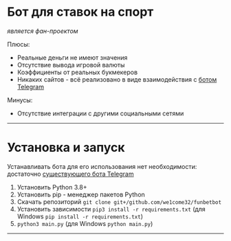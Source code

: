 # Бот для ставок на спорт

*является фан-проектом*

Плюсы:
- Реальные деньги не имеют значения
- Отсутствие вывода игровой валюты
- Коэффициенты от реальных букмекеров
- Никаких сайтов - всё реализовано в виде взаимодействия с <a href="https://t.me/virtualbetbot">ботом Telegram</a>

Минусы:
- Отсутствие интеграции с другими социальными сетями

---

# Установка и запуск

Устанавливать бота для его использования нет необходимости: достаточно <a href="https://t.me/virtualbetbot">существующего 
бота Telegram</a>

1) Установить Python 3.8+
2) Установить pip - менеджер пакетов Python
3) Скачать репозиторий `git clone git+/github.com/we1come32/funbetbot`
4) Установить зависимости `pip3 install -r requirements.txt` 
(для Windows `pip install -r requirements.txt`)
5) `python3 main.py` (для Windows `python main.py`)

---
